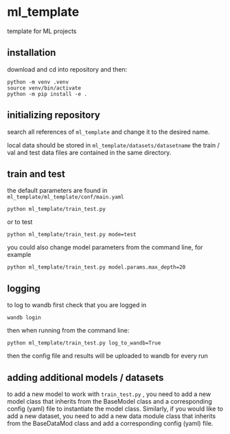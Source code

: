 # ml_template

template for ML projects

## installation

download and cd into repository and then:

```
python -m venv .venv
source venv/bin/activate
python -m pip install -e .
```
## initializing repository

search all references of `ml_template` and change it to the desired name.

local data should be stored in `ml_template/datasets/datasetname` the train / val and test data files are contained in the same directory.

## train and test

the default parameters are found in `ml_template/ml_template/conf/main.yaml`

```
python ml_template/train_test.py
```
or to test

```
python ml_template/train_test.py mode=test
```

you could also change model parameters from the command line, for example

```
python ml_template/train_test.py model.params.max_depth=20
```

## logging

to log to wandb first check that you are logged in

```
wandb login
```
then when running from the command line:

```
python ml_template/train_test.py log_to_wandb=True
```

then the config file and results will be uploaded to wandb for every run


## adding additional models / datasets

to add a new model to work with `train_test.py` , you need to add a new model class that inherits from the BaseModel class and a corresponding config (yaml) file to instantiate the model class.
Similarly, if you would like to add a new dataset, you need to add a new data module class that inherits from the BaseDataMod class and add a corresponding config (yaml) file.
